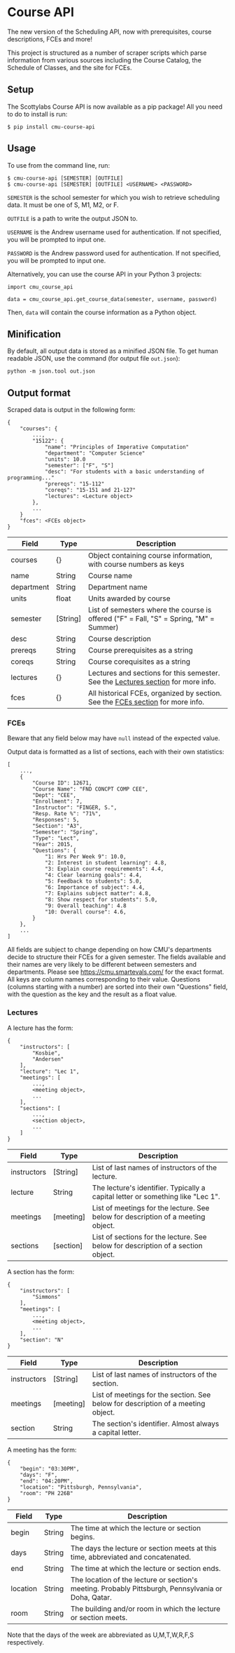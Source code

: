 # Course API

The new version of the Scheduling API, now with prerequisites, course descriptions, FCEs and more!

This project is structured as a number of scraper scripts which parse
information from various sources including the Course Catalog, the
Schedule of Classes, and the site for FCEs.

## Setup

The Scottylabs Course API is now available as a pip package! All you need to do to install is run:

```
$ pip install cmu-course-api
```

## Usage

To use from the command line, run:

```
$ cmu-course-api [SEMESTER] [OUTFILE]
$ cmu-course-api [SEMESTER] [OUTFILE] <USERNAME> <PASSWORD>
```

`SEMESTER` is the school semester for which you wish to retrieve scheduling data. It must be one of S, M1, M2, or F.

`OUTFILE` is a path to write the output JSON to.

`USERNAME` is the Andrew username used for authentication. If not specified, you will be prompted to input one.

`PASSWORD` is the Andrew password used for authentication. If not specified, you will be prompted to input one.

Alternatively, you can use the course API in your Python 3 projects:

```
import cmu_course_api

data = cmu_course_api.get_course_data(semester, username, password)
```

Then, `data` will contain the course information as a Python object.

## Minification

By default, all output data is stored as a minified JSON file. To get human readable JSON, use the command (for output file `out.json`):

```
python -m json.tool out.json
```

## Output format

Scraped data is output in the following form:

```
{
    "courses": {
        ...,
        "15122": {
            "name": "Principles of Imperative Computation"
            "department": "Computer Science"
            "units": 10.0
            "semester": ["F", "S"]
            "desc": "For students with a basic understanding of programming..."
            "prereqs": "15-112"
            "coreqs": "15-151 and 21-127"
            "lectures": <Lecture object>
        },
        ...
    }
    "fces": <FCEs object>
}
```

Field      | Type       | Description
-----------|------------|------------
courses    | {}         | Object containing course information, with course numbers as keys
name       | String     | Course name
department | String     | Department name
units      | float      | Units awarded by course
semester   | [String]   | List of semesters where the course is offered ("F" = Fall, "S" = Spring, "M" = Summer)
desc       | String     | Course description
prereqs    | String     | Course prerequisites as a string
coreqs     | String     | Course corequisites as a string
lectures   | {}         | Lectures and sections for this semester. See the [Lectures section](#Lectures) for more info.
fces       | {}         | All historical FCEs, organized by section. See the [FCEs section](#FCEs) for more info.

### FCEs

Beware that any field below may have `null` instead of the expected value.

Output data is formatted as a list of sections, each with their own statistics:

```
[
    ...,
    {
        "Course ID": 12671,
        "Course Name": "FND CONCPT COMP CEE",
        "Dept": "CEE",
        "Enrollment": 7,
        "Instructor": "FINGER, S.",
        "Resp. Rate %": "71%",
        "Responses": 5,
        "Section": "A3",
        "Semester": "Spring",
        "Type": "Lect",
        "Year": 2015,
        "Questions": {
            "1: Hrs Per Week 9": 10.0,
            "2: Interest in student learning": 4.8,
            "3: Explain course requirements": 4.4,
            "4: Clear learning goals": 4.4,
            "5: Feedback to students": 5.0,
            "6: Importance of subject": 4.4,
            "7: Explains subject matter": 4.8,
            "8: Show respect for students": 5.0,
            "9: Overall teaching": 4.8
            "10: Overall course": 4.6,
        }
    },
    ...
]
```

All fields are subject to change depending on how CMU's departments decide to structure their FCEs for a given semester. The fields available and their names are very likely to be different between semesters and departments. Please see https://cmu.smartevals.com/ for the exact format. All keys are column names corresponding to their value. Questions (columns starting with a number) are sorted into their own "Questions" field, with the question as the key and the result as a float value.

### Lectures

A lecture has the form:

```
{
    "instructors": [
        "Kosbie",
        "Andersen"
    ],
    "lecture": "Lec 1",
    "meetings": [
        ...,
        <meeting object>,
        ...
    ],
    "sections": [
        ...,
        <section object>,
        ...
    ]
}
```

Field       | Type      | Description
------------|-----------|------------
instructors | [String]  | List of last names of instructors of the lecture.
lecture     | String    | The lecture's identifier. Typically a capital letter or something like "Lec 1".
meetings    | [meeting] | List of meetings for the lecture. See below for description of a meeting object.
sections    | [section] | List of sections for the lecture. See below for description of a section object.

A section has the form:

```
{
    "instructors": [
        "Simmons"
    ],
    "meetings": [
        ...,
        <meeting object>,
        ...
    ],
    "section": "N"
}
```

Field       | Type      | Description
------------|-----------|------------
instructors | [String]  | List of last names of instructors of the section.
meetings    | [meeting] | List of meetings for the section. See below for description of a meeting object.
section     | String    | The section's identifier. Almost always a capital letter.

A meeting has the form:

```
{
    "begin": "03:30PM",
    "days": "F",
    "end": "04:20PM",
    "location": "Pittsburgh, Pennsylvania",
    "room": "PH 226B"
}
```

Field    | Type   | Description
---------|--------|------------
begin    | String | The time at which the lecture or section begins.
days     | String | The days the lecture or section meets at this time, abbreviated and concatenated.
end      | String | The time at which the lecture or section ends.
location | String | The location of the lecture or section's meeting. Probably Pittsburgh, Pennsylvania or Doha, Qatar.
room     | String | The building and/or room in which the lecture or section meets.

Note that the days of the week are abbreviated as U,M,T,W,R,F,S respectively.
